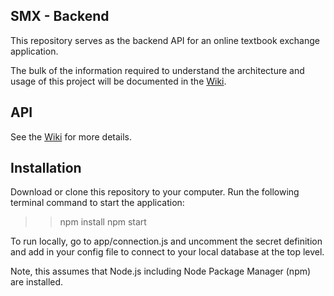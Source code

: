 ## SMX - Backend

This repository serves as the backend API for an online textbook exchange application.

The bulk of the information required to understand the architecture and usage of this project will be documented in the [Wiki](https://github.com/samcodrington/smx-frontend/wiki).

## API

See the [Wiki](https://github.com/samcodrington/smx-backend/wiki) for more details.

## Installation

Download or clone this repository to your computer. Run the following terminal command to start the application:
  >>npm install
  >>npm start
  
To run locally, go to app/connection.js and uncomment the secret definition and add in your config file to connect to your local database at the top level.

Note, this assumes that Node.js including Node Package Manager (npm) are installed.
